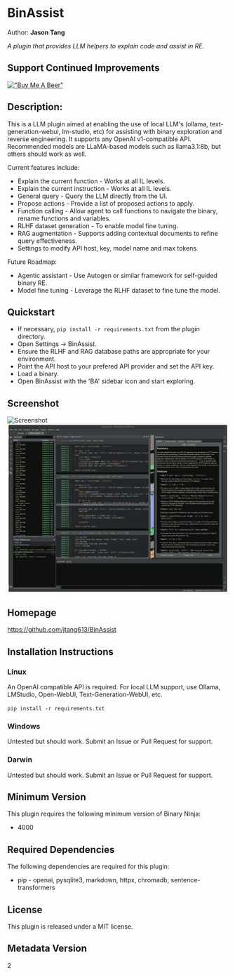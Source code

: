 # BinAssist
Author: **Jason Tang**

_A plugin that provides LLM helpers to explain code and assist in RE._

## Support Continued Improvements

[!["Buy Me A Beer"](https://www.buymeacoffee.com/assets/img/custom_images/orange_img.png)](https://buymeacoffee.com/jtang613)

## Description:

This is a LLM plugin aimed at enabling the use of local LLM's (ollama, text-generation-webui, lm-studio, etc) for assisting with binary exploration and reverse engineering. It supports any OpenAI v1-compatible API. Recommended models are LLaMA-based models such as llama3.1:8b, but others should work as well.

Current features include:
* Explain the current function - Works at all IL levels.
* Explain the current instruction - Works at all IL levels.
* General query - Query the LLM directly from the UI.
* Propose actions - Provide a list of proposed actions to apply.
* Function calling - Allow agent to call functions to navigate the binary, rename functions and variables.
* RLHF dataset generation - To enable model fine tuning.
* RAG augmentation - Supports adding contextual documents to refine query effectiveness.
* Settings to modify API host, key, model name and max tokens.

Future Roadmap:
* Agentic assistant - Use Autogen or similar framework for self-guided binary RE.
* Model fine tuning - Leverage the RLHF dataset to fine tune the model.

## Quickstart

* If necessary, `pip install -r requirements.txt` from the plugin directory.
* Open Settings -> BinAssist.
* Ensure the RLHF and RAG database paths are appropriate for your environment.
* Point the API host to your prefered API provider and set the API key. 
* Load a binary.
* Open BinAssist with the 'BA' sidebar icon and start exploring.

## Screenshot
![Screenshot](https://raw.githubusercontent.com/jtang613/BinAssist/refs/heads/master/res/screenshot1.png)
![Screenshots](/res/screenshots.gif)

## Homepage
https://github.com/jtang613/BinAssist


## Installation Instructions

### Linux

An OpenAI compatible API is required. For local LLM support, use Ollama, LMStudio, Open-WebUI, Text-Generation-WebUI, etc.

`pip install -r requirements.txt`

### Windows

Untested but should work. Submit an Issue or Pull Request for support.

### Darwin

Untested but should work. Submit an Issue or Pull Request for support.

## Minimum Version

This plugin requires the following minimum version of Binary Ninja:

* 4000



## Required Dependencies

The following dependencies are required for this plugin:

 * pip - openai, pysqlite3, markdown, httpx, chromadb, sentence-transformers


## License

This plugin is released under a MIT license.
## Metadata Version

2
